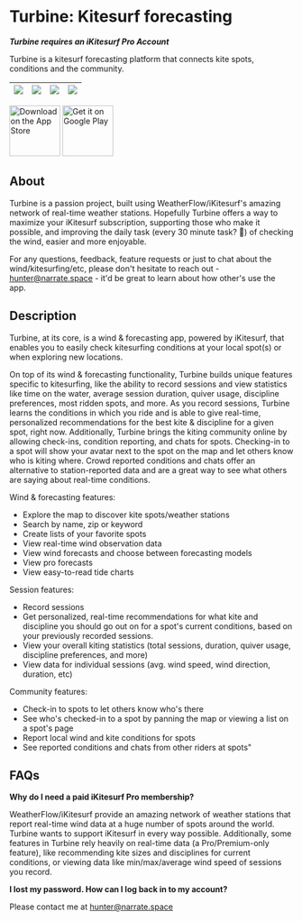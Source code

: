 # Turbine: Kitesurf forecasting

***Turbine requires an iKitesurf Pro Account***

Turbine is a kitesurf forecasting platform that connects kite spots, conditions and the community.

![](screenshots/appstore_1.png)             |  ![](screenshots/appstore_2.png)             |  ![](screenshots/appstore_3.png)             |  ![](screenshots/appstore_4.png)
:-------------------------:|:-------------------------:|:-------------------------:|:-------------------------:

<a href="https://testflight.apple.com/join/f4AD35NN" target="_blank">
<img src="https://github.com/narrate-co/turbine/blob/master/screenshots/download_on_the_app_store.png" alt="Download on the App Store" height="90"/></a>

<a href="https://play.google.com/store/apps/details?id=space.narrate.tate" target="_blank">
<img src="https://github.com/narrate-co/turbine/blob/master/screenshots/get_it_on_google_play.png" alt="Get it on Google Play" height="90"/></a>

## About 

Turbine is a passion project, built using WeatherFlow/iKitesurf's amazing network of real-time weather stations. Hopefully Turbine offers a way to maximize your iKitesurf subscription, supporting those who make it possible, and improving the daily task (every 30 minute task? 😬) of checking the wind, easier and more enjoyable. 

For any questions, feedback, feature requests or just to chat about the wind/kitesurfing/etc, please don't hesitate to reach out - hunter@narrate.space - it'd be great to learn about how other's use the app.

## Description

Turbine, at its core, is a wind & forecasting app, powered by iKitesurf, that enables you to easily check kitesurfing conditions at your local spot(s) or when exploring new locations. 

On top of its wind & forecasting functionality, Turbine builds unique features specific to kitesurfing, like the ability to record sessions and view statistics like time on the water, average session duration, quiver usage, discipline preferences, most ridden spots, and more. As you record sessions, Turbine learns the conditions in which you ride and is able to give real-time, personalized recommendations for the best kite & discipline for a given spot, right now.  Additionally, Turbine brings the kiting community online by allowing check-ins, condition reporting, and chats for spots. Checking-in to a spot will show your avatar next to the spot on the map and let others know who is kiting where. Crowd reported conditions and chats offer an alternative to station-reported data and are a great way to see what others are saying about real-time conditions.

Wind & forecasting features:

* Explore the map to discover kite spots/weather stations
* Search by name, zip or keyword
* Create lists of your favorite spots
* View real-time wind observation data
* View wind forecasts and choose between forecasting models
* View pro forecasts
* View easy-to-read tide charts

Session features:

* Record sessions
* Get personalized, real-time recommendations for what kite and discipline you should go out on for a spot's current conditions, based on your previously recorded sessions. 
* View your overall kiting statistics (total sessions, duration, quiver usage, discipline preferences, and more)
* View data for individual sessions (avg. wind speed, wind direction, duration, etc)

Community features:

* Check-in to spots to let others know who's there
* See  who's checked-in to a spot by panning the map or viewing a list on a spot's page
* Report local wind and kite conditions for spots
* See reported conditions and chats from other riders at spots"

## FAQs

**Why do I need a paid iKitesurf Pro membership?**

WeatherFlow/iKitesurf provide an amazing network of weather stations that report real-time wind data at a huge number of spots around the world. Turbine wants to support iKitesurf in every way possible. Additionally, some features in Turbine rely heavily on real-time data (a Pro/Premium-only feature), like recommending kite sizes and disciplines for current conditions, or viewing data like min/max/average wind speed of sessions you record.


**I lost my password. How can I log back in to my account?**

Please contact me at hunter@narrate.space
